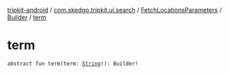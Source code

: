 [tripkit-android](../../../index.md) / [com.skedgo.tripkit.ui.search](../../index.md) / [FetchLocationsParameters](../index.md) / [Builder](index.md) / [term](./term.md)

# term

`abstract fun term(term: `[`String`](https://kotlinlang.org/api/latest/jvm/stdlib/kotlin/-string/index.html)`!): Builder!`